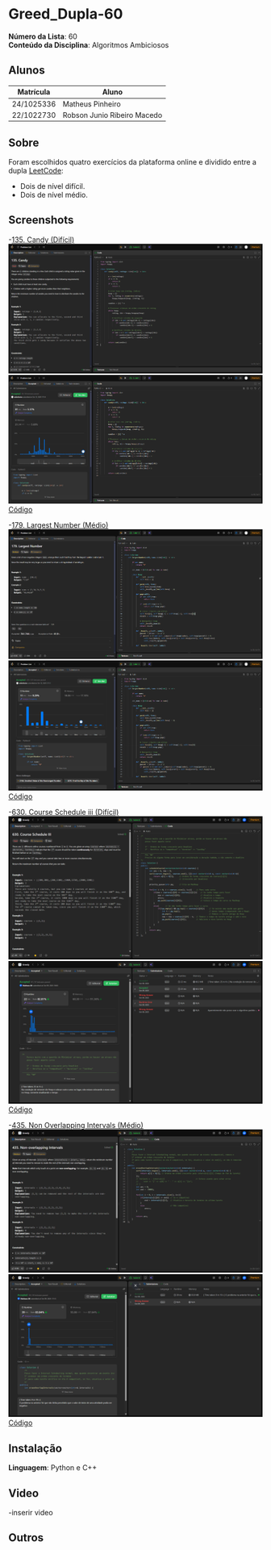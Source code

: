 # Greed_Dupla-60


**Número da Lista**: 60<br>
**Conteúdo da Disciplina**: Algoritmos Ambiciosos<br>

## Alunos
|Matrícula | Aluno |
| -- | -- |
| 24/1025336  |  Matheus Pinheiro |
| 22/1022730   |  Robson Junio Ribeiro Macedo |

## Sobre 
Foram escolhidos quatro exercícios da plataforma online e dividido entre a dupla [LeetCode](https://leetcode.com/):
- Dois de nível difícil.
- Dois de nível médio.


## Screenshots
-[135. Candy (Difícil)](https://leetcode.com/problems/candy/)
![135](assets/135.png)
![](assets/135submitted.png)
[Código](code/135.py)

-[179. Largest Number (Médio)](https://leetcode.com/problems/largest-number/)
![179](assets/179.png)
![](assets/179submitted.png)
[Código](code/179.py)

-[630. Course Schedule iii (Difícil)](https://leetcode.com/problems/course-schedule-iii/)
![630](assets/LeetCode_630_Description.png)
![](assets/LeetCode_630_Submit.png)
[Código](code/630.cpp)

-[435. Non Overlapping Intervals (Médio)](https://leetcode.com/problems/non-overlapping-intervals/)
![435](assets/LeetCode_435_Description.png)
![](assets/LeetCode_435_Submit.png)
[Código](code/435.cpp)


## Instalação 
**Linguagem**: Python e C++<br> 

## Video
-inserir video

## Outros 


